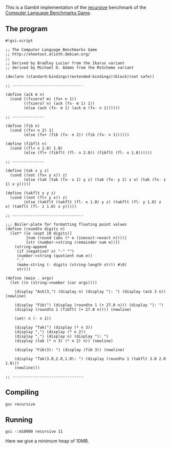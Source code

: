 This is a Gambit implementation of the
[recursive](http://shootout.alioth.debian.org/gp4sandbox/benchmark.php?test=recursive&lang=all)
benchmark of the [Computer Language Benchmarks
Game](Programming_language_shootout.md).

## The program

    #!gsi-script
    
    ;; The Computer Language Benchmarks Game
    ;; http://shootout.alioth.debian.org/
    ;;
    ;; Derived by Bradley Lucier from the Ikarus variant
    ;; derived by Michael D. Adams from the MzScheme variant
    
    (declare (standard-bindings)(extended-bindings)(block)(not safe))
    
    ;; -------------------------------
    
    (define (ack m n)
      (cond ((fxzero? m) (fx+ n 1))
            ((fxzero? n) (ack (fx- m 1) 1))
            (else (ack (fx- m 1) (ack m (fx- n 1))))))
    
    ;; --------------
    
    (define (fib n)
      (cond ((fx< n 2) 1)
            (else (fx+ (fib (fx- n 2)) (fib (fx- n 1))))))
    
    (define (fibflt n)
      (cond ((fl< n 2.0) 1.0)
            (else (fl+ (fibflt (fl- n 2.0)) (fibflt (fl- n 1.0))))))
    
    ;; --------------
    
    (define (tak x y z)
      (cond ((not (fx< y x)) z)
            (else (tak (tak (fx- x 1) y z) (tak (fx- y 1) z x) (tak (fx- z 1) x y)))))
    
    (define (takflt x y z)
      (cond ((not (fl< y x)) z)
            (else (takflt (takflt (fl- x 1.0) y z) (takflt (fl- y 1.0) z x) (takflt (fl- z 1.0) x y)))))
    
    ;; -------------------------------
    
    ;;; Boiler-plate for formatting floating point values
    (define (roundto digits n)
      (let* ([e (expt 10 digits)]
             [num (round (abs (* e (inexact->exact n))))]
             [str (number->string (remainder num e))])
        (string-append
         (if (negative? n) "-" "")
         (number->string (quotient num e))
         "."
         (make-string (- digits (string-length str)) #\0)
         str)))
    
    (define (main . args)
      (let ((n (string->number (car args))))
    
        (display "Ack(3,") (display n) (display "): ") (display (ack 3 n)) (newline)
    
        (display "Fib(") (display (roundto 1 (+ 27.0 n))) (display "): ")
        (display (roundto 1 (fibflt (+ 27.0 n)))) (newline)
    
        (set! n (- n 1))
    
        (display "Tak(") (display (* n 3))
        (display ",") (display (* n 2))
        (display ",") (display n) (display "): ")
        (display (tak (* n 3) (* n 2) n)) (newline)
    
        (display "Fib(3): ") (display (fib 3)) (newline)
    
        (display "Tak(3.0,2.0,1.0): ") (display (roundto 1 (takflt 3.0 2.0 1.0)))
        (newline)))
    
    ;; -------------------------------

## Compiling

    gsc recursive

## Running

    gsi -:m10000 recursive 11

Here we give a minimum heap of 10MB.
